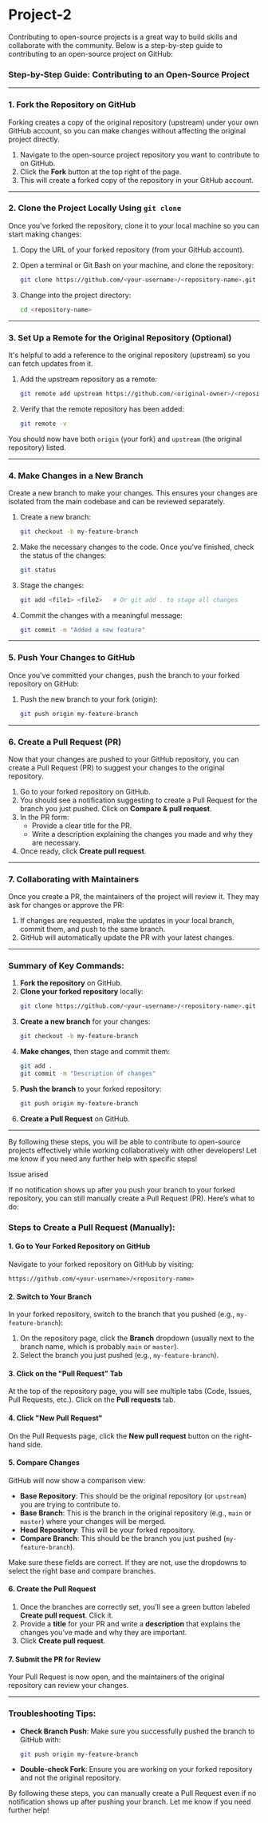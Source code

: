 <h1>Project-2</h1>

Contributing to open-source projects is a great way to build skills and collaborate with the community. Below is a step-by-step guide to contributing to an open-source project on GitHub:

### Step-by-Step Guide: Contributing to an Open-Source Project

---

### **1. Fork the Repository on GitHub**
Forking creates a copy of the original repository (upstream) under your own GitHub account, so you can make changes without affecting the original project directly.

1. Navigate to the open-source project repository you want to contribute to on GitHub.
2. Click the **Fork** button at the top right of the page.
3. This will create a forked copy of the repository in your GitHub account.

---

### **2. Clone the Project Locally Using `git clone`**

Once you've forked the repository, clone it to your local machine so you can start making changes:

1. Copy the URL of your forked repository (from your GitHub account).

2. Open a terminal or Git Bash on your machine, and clone the repository:

   ```bash
   git clone https://github.com/<your-username>/<repository-name>.git
   ```

3. Change into the project directory:

   ```bash
   cd <repository-name>
   ```

---

### **3. Set Up a Remote for the Original Repository (Optional)**

It's helpful to add a reference to the original repository (upstream) so you can fetch updates from it.

1. Add the upstream repository as a remote:

   ```bash
   git remote add upstream https://github.com/<original-owner>/<repository-name>.git
   ```

2. Verify that the remote repository has been added:

   ```bash
   git remote -v
   ```

You should now have both `origin` (your fork) and `upstream` (the original repository) listed.

---

### **4. Make Changes in a New Branch**

Create a new branch to make your changes. This ensures your changes are isolated from the main codebase and can be reviewed separately.

1. Create a new branch:
   ```bash
   git checkout -b my-feature-branch
   ```

2. Make the necessary changes to the code. Once you've finished, check the status of the changes:

   ```bash
   git status
   ```

3. Stage the changes:
   ```bash
   git add <file1> <file2>   # Or git add . to stage all changes
   ```

4. Commit the changes with a meaningful message:
   ```bash
   git commit -m "Added a new feature"
   ```

---

### **5. Push Your Changes to GitHub**

Once you've committed your changes, push the branch to your forked repository on GitHub:

1. Push the new branch to your fork (origin):
   ```bash
   git push origin my-feature-branch
   ```

---

### **6. Create a Pull Request (PR)**

Now that your changes are pushed to your GitHub repository, you can create a Pull Request (PR) to suggest your changes to the original repository.

1. Go to your forked repository on GitHub.
2. You should see a notification suggesting to create a Pull Request for the branch you just pushed. Click on **Compare & pull request**.
3. In the PR form:
   - Provide a clear title for the PR.
   - Write a description explaining the changes you made and why they are necessary.
4. Once ready, click **Create pull request**.

---

### **7. Collaborating with Maintainers**

Once you create a PR, the maintainers of the project will review it. They may ask for changes or approve the PR:

1. If changes are requested, make the updates in your local branch, commit them, and push to the same branch.
2. GitHub will automatically update the PR with your latest changes.

---

### Summary of Key Commands:
1. **Fork the repository** on GitHub.
2. **Clone your forked repository** locally:
   ```bash
   git clone https://github.com/<your-username>/<repository-name>.git
   ```
3. **Create a new branch** for your changes:
   ```bash
   git checkout -b my-feature-branch
   ```
4. **Make changes**, then stage and commit them:
   ```bash
   git add .
   git commit -m "Description of changes"
   ```
5. **Push the branch** to your forked repository:
   ```bash
   git push origin my-feature-branch
   ```
6. **Create a Pull Request** on GitHub.

---

By following these steps, you will be able to contribute to open-source projects effectively while working collaboratively with other developers! Let me know if you need any further help with specific steps!

Issue arised

If no notification shows up after you push your branch to your forked repository, you can still manually create a Pull Request (PR). Here’s what to do:

### Steps to Create a Pull Request (Manually):

#### 1. **Go to Your Forked Repository on GitHub**
Navigate to your forked repository on GitHub by visiting:
```
https://github.com/<your-username>/<repository-name>
```

#### 2. **Switch to Your Branch**
In your forked repository, switch to the branch that you pushed (e.g., `my-feature-branch`):

1. On the repository page, click the **Branch** dropdown (usually next to the branch name, which is probably `main` or `master`).
2. Select the branch you just pushed (e.g., `my-feature-branch`).

#### 3. **Click on the "Pull Request" Tab**
At the top of the repository page, you will see multiple tabs (Code, Issues, Pull Requests, etc.). Click on the **Pull requests** tab.

#### 4. **Click "New Pull Request"**
On the Pull Requests page, click the **New pull request** button on the right-hand side.

#### 5. **Compare Changes**
GitHub will now show a comparison view:
- **Base Repository**: This should be the original repository (or `upstream`) you are trying to contribute to.
- **Base Branch**: This is the branch in the original repository (e.g., `main` or `master`) where your changes will be merged.
- **Head Repository**: This will be your forked repository.
- **Compare Branch**: This should be the branch you just pushed (`my-feature-branch`).

Make sure these fields are correct. If they are not, use the dropdowns to select the right base and compare branches.

#### 6. **Create the Pull Request**
1. Once the branches are correctly set, you’ll see a green button labeled **Create pull request**. Click it.
2. Provide a **title** for your PR and write a **description** that explains the changes you’ve made and why they are important.
3. Click **Create pull request**.

#### 7. **Submit the PR for Review**
Your Pull Request is now open, and the maintainers of the original repository can review your changes.

---

### Troubleshooting Tips:
- **Check Branch Push**: Make sure you successfully pushed the branch to GitHub with:
  ```bash
  git push origin my-feature-branch
  ```
  
- **Double-check Fork**: Ensure you are working on your forked repository and not the original repository.

By following these steps, you can manually create a Pull Request even if no notification shows up after pushing your branch. Let me know if you need further help!
